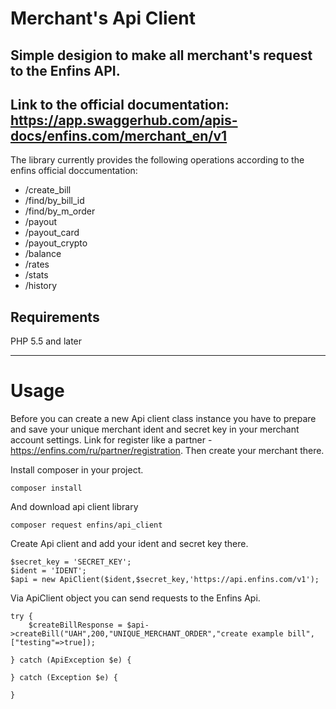 # Merchant's Api Client
Simple desigion to make all merchant's request to the Enfins API.
---
Link to the official documentation: https://app.swaggerhub.com/apis-docs/enfins.com/merchant_en/v1
---
The library currently provides the following operations according to the enfins official doccumentation:
 - /create_bill
 - /find/by_bill_id
 - /find/by_m_order
 - /payout
 - /payout_card
 - /payout_crypto
 - /balance
 - /rates
 - /stats
 - /history
 
## Requirements

PHP 5.5 and later

---

# Usage

Before you can create a new Api client class instance you have to prepare and save your unique merchant ident and secret key in your merchant account settings.
Link for register like a partner - https://enfins.com/ru/partner/registration. Then create your merchant there.

Install composer in your project.

```
composer install
```
And download api client library

```
composer request enfins/api_client
```
Create Api client and add your ident and secret key there.

```
$secret_key = 'SECRET_KEY';
$ident = 'IDENT';
$api = new ApiClient($ident,$secret_key,'https://api.enfins.com/v1');
```

Via ApiClient object you can send requests to the Enfins Api.

```
try {
    $createBillResponse = $api->createBill("UAH",200,"UNIQUE_MERCHANT_ORDER","create example bill",["testing"=>true]);

} catch (ApiException $e) {

} catch (Exception $e) {

}
```


